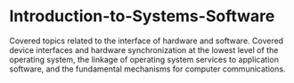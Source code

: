 # Introduction-to-Systems-Software
Covered topics related to the interface of hardware and software. Covered device interfaces and hardware synchronization at the lowest level of the operating system, the linkage of operating system services to application software, and the fundamental mechanisms for computer communications.
